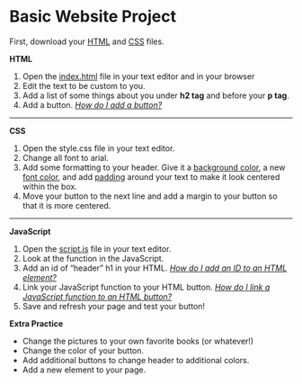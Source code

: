 # Basic Website Project
First, download your <a href="">HTML</a> and <a href="">CSS</a> files.

<b>HTML</b>
<ol>
  <li>Open the <a href="">index.html</a> file in your text editor and in your browser</li>
<li>Edit the text to be custom to you.</li> 
  <li>Add a list of some things about you under <b>h2 tag</b> and before your <b>p tag</b>.</li>
  <li>Add a button. <i><a href="https://www.w3schools.com/tags/tag_button.asp">How do I add a button?</a></i></li> 
</ol>
<hr>  
<b>CSS</b>
<ol>
<li>Open the style.css file in your text editor.</li>
<li>Change all font to arial.</li>
  <li>Add some formatting to your header. Give it a <a href="https://www.w3schools.com/cssref/pr_background-color.asp">background color</a>, a new <a href="https://www.w3schools.com/cssref/pr_text_color.asp">font color</a>, and add <a href="https://www.w3schools.com/Css/css_padding.asp">padding</a> around your text to make it look centered within the box.</li>
<li>Move your button to the next line and add a margin to your button so that it is more centered.</li>
</ol>
<hr>
<b>JavaScript</b>
<ol>
  <li>Open the <a href="">script.js</a> file in your text editor.</li>
<li>Look at the function in the JavaScript.</li>
  <li>Add an id of “header” h1 in your HTML. <i><a href="https://www.w3schools.com/tags/att_global_id.asp">How do I add an ID to an HTML element?</a></i></li> 
<li>Link your JavaScript function to your HTML button. <i><a href="https://www.w3schools.com/tags/att_global_id.asp">How do I link a JavaScript function to an HTML button?</a></i></li>
<li>Save and refresh your page and test your button!</li>
</ol>
<b>Extra Practice</b>
<ul>
  <li>Change the pictures to your own favorite books (or whatever!)</li>
<li>Change the color of your button.</li>
<li>Add additional buttons to change header to additional colors.</li>
<li>Add a new element to your page.</li>
</ul>
